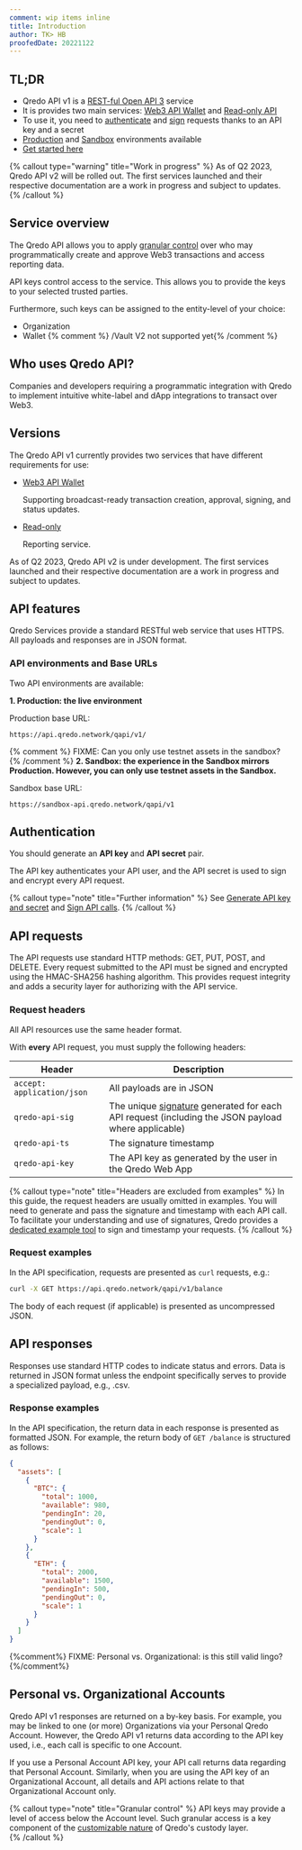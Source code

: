 ```yaml
---
comment: wip items inline
title: Introduction
author: TK> HB
proofedDate: 20221122
---
```


## TL;DR

- Qredo API v1 is a [REST-ful Open API 3](/api-reference/qredo-api) service
- It is provides two main services: [Web3 API Wallet](qredo-api/web3-wallet) and [Read-only API](qredo-api/read-only)
- To use it, you need to [authenticate](qredo-api/generate-keys) and [sign](qredo-api/sign-api-calls) requests thanks to an API key and a secret
- [Production](https://api.qredo.network/qapi/v1/) and [Sandbox](https://sandbox-api.qredo.network/qapi/v1) environments available
- [Get started here](qredo-api/get-started)

{% callout type="warning" title="Work in progress" %}
As of Q2 2023, Qredo API v2 will be rolled out. The first services launched and their respective documentation are a work in progress and subject to updates.
{% /callout %}

## Service overview

The Qredo API allows you to apply [granular control](/glossary/api-keys) over who may programmatically create and approve Web3 transactions and access reporting data. 

API keys control access to the service. This allows you to provide the keys to your selected trusted parties.

Furthermore, such keys can be assigned to the entity-level of your choice:

- Organization
- Wallet {% comment %} /Vault V2 not supported yet{% /comment %}


## Who uses Qredo API?

 Companies and developers requiring a programmatic integration with Qredo to implement intuitive white-label and dApp integrations to transact over Web3.

## Versions

The Qredo API v1 currently provides two services that have different requirements for use:

- [Web3 API Wallet](/developer-guides/api-services/web3-wallet)

    Supporting broadcast-ready transaction creation, approval, signing, and status updates.

- [Read-only](/developer-guides/api-services/read-only)

    Reporting service.

As of Q2 2023, Qredo API v2 is under development. The first services launched and their respective documentation are a work in progress and subject to updates.

## API features

Qredo Services provide a standard RESTful web service that uses HTTPS. All payloads and responses are in JSON format.

### API environments and Base URLs

Two API environments are available:

**1. Production: the live environment**

Production base URL: 
```
https://api.qredo.network/qapi/v1/
```
{% comment %} FIXME: Can you only use testnet assets in the sandbox? {% /comment %}
**2. Sandbox: the experience in the Sandbox mirrors Production. However, you can only use testnet assets in the Sandbox.**

Sandbox base URL:
```
https://sandbox-api.qredo.network/qapi/v1
```

## Authentication

You should generate an **API key** and **API secret** pair.

The API key authenticates your API user, and the API secret is used to sign and encrypt every API request.

{% callout type="note" title="Further information" %}
See [Generate API key and secret](/developer-guides/qredo-api/generate-keys) and [Sign API calls](/developer-guides/qredo-api/sign-api-calls).
{% /callout %}

## API requests

The API requests use standard HTTP methods: GET, PUT, POST, and DELETE. Every request submitted to the API must be signed and encrypted using the HMAC-SHA256 hashing algorithm. This provides request integrity and adds a security layer for authorizing with the API service.

### Request headers

All API resources use the same header format.

With __every__ API request, you must supply the following headers:

Header | Description
-------|----------
`accept: application/json`| All payloads are in JSON
`qredo-api-sig`| The unique [signature](/developer-guides/qredo-api/sign-api-calls) generated for each API request (including the JSON payload where applicable)
`qredo-api-ts`| The signature timestamp
`qredo-api-key`| The API key as generated by the user in the Qredo Web App

{% callout type="note" title="Headers are excluded from examples" %}
    In this guide, the request headers are usually omitted in examples. You will need to generate and pass the signature and timestamp with each API call. To facilitate your understanding and use of signatures, Qredo provides a [dedicated example tool](/developer-guides/qredo-api/qredo-api-tool) to sign and timestamp your requests.
{% /callout %}

### Request examples

In the API specification, requests are presented as `curl` requests, e.g.:


```bash
curl -X GET https://api.qredo.network/qapi/v1/balance
```

The body of each request (if applicable) is presented as uncompressed JSON.

## API responses

Responses use standard HTTP codes to indicate status and errors. Data is returned in JSON format unless the endpoint specifically serves to provide a specialized payload, e.g., .csv.

### Response examples

In the API specification, the return data in each response is presented as formatted JSON. For example, the return body of `GET /balance` is structured as follows:

```json
{
  "assets": [
    {
      "BTC": {
        "total": 1000,
        "available": 980,
        "pendingIn": 20,
        "pendingOut": 0,
        "scale": 1
      }
    },
    {
      "ETH": {
        "total": 2000,
        "available": 1500,
        "pendingIn": 500,
        "pendingOut": 0,
        "scale": 1
      }
    }
  ]
}
```

{%comment%} FIXME: Personal vs. Organizational: is this still valid lingo? {%/comment%}
## Personal vs. Organizational Accounts

Qredo API v1 responses are returned on a by-key basis. For example, you may be linked to one (or more) Organizations via your Personal Qredo Account. However, the Qredo API v1 returns data according to the API key used, i.e., each call is specific to one Account. 

If you use a Personal Account API key, your API call returns data regarding that Personal Account. Similarly, when you are using the API key of an Organizational Account, all details and API actions relate to that Organizational Account only. 

{% callout type="note" title="Granular control" %}
API keys may provide a level of access below the Account level. Such granular access is a key component of the [customizable nature](/glossary/approvals) of Qredo's custody layer.  
{% /callout %}